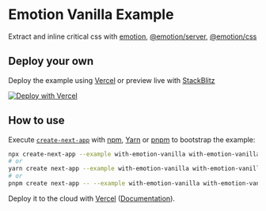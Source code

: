 # Emotion Vanilla Example

Extract and inline critical css with
[emotion](https://github.com/emotion-js/emotion/tree/master/packages/emotion),
[@emotion/server](https://github.com/emotion-js/emotion/tree/master/packages/server),
[@emotion/css](https://github.com/emotion-js/emotion/tree/master/packages/css)

## Deploy your own

Deploy the example using [Vercel](https://vercel.com) or preview live with [StackBlitz](https://stackblitz.com/github/vercel/next.js/tree/canary/examples/with-emotion-vanilla)

[![Deploy with Vercel](https://vercel.com/button)](https://vercel.com/import/project?template=https://github.com/vercel/next.js/tree/canary/examples/with-emotion-vanilla)

## How to use

Execute [`create-next-app`](https://github.com/vercel/next.js/tree/canary/packages/create-next-app) with [npm](https://docs.npmjs.com/cli/init), [Yarn](https://yarnpkg.com/lang/en/docs/cli/create/) or [pnpm](https://pnpm.io/) to bootstrap the example:

```bash
npx create-next-app --example with-emotion-vanilla with-emotion-vanilla-app
# or
yarn create next-app --example with-emotion-vanilla with-emotion-vanilla-app
# or
pnpm create next-app -- --example with-emotion-vanilla with-emotion-vanilla-app
```

Deploy it to the cloud with [Vercel](https://vercel.com/import?filter=next.js&utm_source=github&utm_medium=readme&utm_campaign=next-example) ([Documentation](https://nextjs.org/docs/deployment)).

